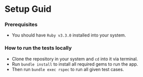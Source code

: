 # Setup Guid
### Prerequisites 
- You should have `Ruby v3.3.0` installed into your system.

### How to run the tests locally
- Clone the repository in your system and `cd` into it via terminal.
- Run `bundle install` to install all required gems to run the app.
- Then run `bundle exec rspec` to run all given test cases.
